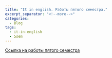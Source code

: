 ```yaml
---
title: "It in english. Работы пятого семестра."
excerpt_separator: "<!--more-->"
categories:
  - Blog
tags:
  - it-in-english
  - 5sem
---
```


[Ссылка на работы пятого семестра](https://drive.google.com/drive/folders/1rxQjZ2Y4cQsqYTr8zIuqiUkY5_euqzIK?usp=sharing)
